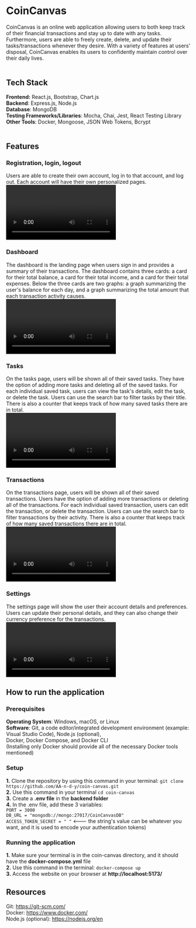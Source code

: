 # CoinCanvas
CoinCanvas is an online web application allowing users to both keep track of their financial transactions and stay up to date with any tasks.
Furthermore, users are able to freely create, delete, and update their tasks/transactions whenever they desire.
With a variety of features at users' disposal, CoinCanvas enables its users to confidently maintain control over their daily lives.
<br><br>


## Tech Stack
**Frontend:** React.js, Bootstrap, Chart.js <br>
**Backend**: Express.js, Node.js <br>
**Database**: MongoDB <br>
**Testing Frameworks/Libraries**: Mocha, Chai, Jest, React Testing Library <br>
**Other Tools**: Docker, Mongoose, JSON Web Tokens, Bcrypt
<br><br>


## Features

### Registration, login, logout
Users are able to create their own account, log in to that account, and log out. Each account will have their own personalized pages.
<br>
<video src= "https://github.com/user-attachments/assets/f9cdbe31-220f-42dd-96bb-8025a562b26c"> </video>
<br>

### Dashboard
The dashboard is the landing page when users sign in and provides a summary of their transactions. The dashboard contains three cards:
a card for their total balance, a card for their total income, and a card for their total expenses. Below the three cards are two graphs:
a graph summarizing the user's balance for each day, and a graph summarizing the total amount that each transaction activity causes.
<br>
<video src= "https://github.com/user-attachments/assets/4ab1fddb-ad91-4266-a2ab-d5ecb43411db"> </video>
<br>

### Tasks
On the tasks page, users will be shown all of their saved tasks. They have the option of adding more tasks and deleting all of the saved tasks. 
For each individual saved task, users can view the task's details, edit the task, or delete the task. Users can use the search bar to filter tasks by their title.
There is also a counter that keeps track of how many saved tasks there are in total.
<br>
<video src= "https://github.com/user-attachments/assets/0f069e89-855c-45ec-a1f9-aa204de16cc7"> </video>
<br>

### Transactions
On the transactions page, users will be shown all of their saved transactions. Users have the option of adding more transactions or deleting all of the transactions. 
For each individual saved transaction, users can edit the transaction, or delete the transaction. Users can use the search bar to filter transactions by their activity.
There is also a counter that keeps track of how many saved transactions there are in total.
<br>
<video src= "https://github.com/user-attachments/assets/2fe42915-a39b-4377-be17-2c2ff6d22e9d"> </video>
<br>

### Settings
The settings page will show the user their account details and preferences. Users can update their personal details, and they can also change their currency preference for the transactions.
<br>
<video src= "https://github.com/user-attachments/assets/aab4af77-3c41-44be-aad2-8ad730306e2b"> </video>
<br>


## How to run the application

### Prerequisites
**Operating System**: Windows, macOS, or Linux <br>
**Software**: Git, a code editor/integrated development environment (example: Visual Studio Code), Node.js (optional), <br>
Docker, Docker Compose, and Docker CLI <br> (Installing only Docker should provide all of the necessary Docker tools mentioned) <br>

### Setup
**1.** Clone the repository by using this command in your terminal: ```git clone https://github.com/AA-n-d-y/coin-canvas.git``` <br>
**2.** Use this command in your terminal ```cd coin-canvas``` <br>
**3.** Create a **.env file** in the **backend folder** <br>
**4.** In the .env file, add these 3 variables: <br>
```PORT = 3000``` <br>
```DB_URL = "mongodb://mongo:27017/CoinCanvasDB"``` <br>
```ACCESS_TOKEN_SECRET = " "``` <--- the string's value can be whatever you want, and it is used to encode your authentication tokens) <br>

### Running the application
**1.** Make sure your terminal is in the coin-canvas directory, and it should have the **docker-compose.yml** file <br>
**2.** Use this command in the terminal: ```docker-compose up``` <br>
**3.** Access the website on your browser at **http://localhost:5173/** <br>


## Resources
Git: https://git-scm.com/ <br>
Docker: https://www.docker.com/ <br>
Node.js (optional): https://nodejs.org/en <br>
<br><br>


